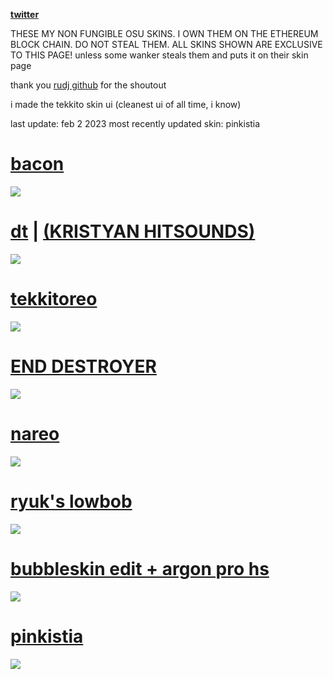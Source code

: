 [**twitter**](https://twitter.com/bobertind)

THESE MY NON FUNGIBLE OSU SKINS. I OWN THEM ON THE ETHEREUM BLOCK CHAIN. DO NOT STEAL THEM.
ALL SKINS SHOWN ARE EXCLUSIVE TO THIS PAGE! unless some wanker steals them and puts it on their skin page

thank you [rudj github](https://github.com/rudj-skinhub/woal#readme) for the shoutout 

i made the tekkito skin ui (cleanest ui of all time, i know)

last update: feb 2 2023
most recently updated skin: pinkistia

# [bacon](https://ori09.s-ul.eu/sEHaf94f)
![](https://ori09.s-ul.eu/lkAAsNvf)

# [dt](https://ori09.s-ul.eu/A5TDv04A) | [(KRISTYAN HITSOUNDS)](https://ori09.s-ul.eu/jDhRiNZv)
![](https://ori09.s-ul.eu/V26ngv2u)

# [tekkitoreo](https://ori09.s-ul.eu/yTYRA2AD)
![](https://ori09.s-ul.eu/PTbGAxId)

# [END DESTROYER](https://ori09.s-ul.eu/bbqwJ8h5)
![](https://ori09.s-ul.eu/nl6myfC2)

# [nareo](https://ori09.s-ul.eu/bP6JzLli)
![](https://ori09.s-ul.eu/6MNjqsWT)

# [ryuk's lowbob](https://ori09.s-ul.eu/IOhaZxw6)
![](https://ori09.s-ul.eu/dL4vDbJC)
  
# [bubbleskin edit + argon pro hs](https://ori09.s-ul.eu/zMeYtwZm)
![](https://ori09.s-ul.eu/qCJDx8KA)

# [pinkistia](https://ori09.s-ul.eu/GVNJkBUR)
![](https://ori09.s-ul.eu/lZ0ibqDI)
